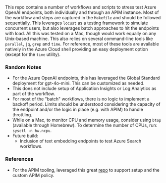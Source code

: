 This repo contains a number of workflows and scripts to stress test Azure OpenAI endpoints, both individually and through an APIM
instance. Most of the workflow and steps are captured in the `Makefile` and should be followed sequentially. This leverages
`locust` as a testing framework to simulate concurrent users, but also leverages batch approaches to hit the endpoints with load.
All this was tested on a Mac, though would work equally on any Unix-based machine. This also relies on several command-line tools like
`parallel`, `jq`, `grep` and `time`. For reference, most of these tools are available natively in the Azure Cloud shell providing an easy
deployment option (except for the `time` utility).

### Random Notes
- For the Azure OpenAI endpoints, this has leveraged the Global Standard deployment for gpt-4o-mini. This can be customized as needed.
- This does not include setup of Application Insights or Log Analytics as part of the workflow.
- For most of the "batch" workflows, there is no logic to implement a backoff period. Limits should be understood considering the
  capacity of the endpoint and/or the logic in place (e.g. with APIM) to handle throttling.
- While on a Mac, to monitor CPU and memory usage, consider using `btop` (available through Homebrew). To determine the number of CPUs, run: `sysctl -n hw.ncpu`.
- Future build:
  - Inclusion of text embedding endpoints to test Azure Search workflows.

### References
- For the APIM tooling, leveraged this great [repo](https://github.com/Azure-Samples/AI-Gateway) to support setup and the custom APIM policy.
